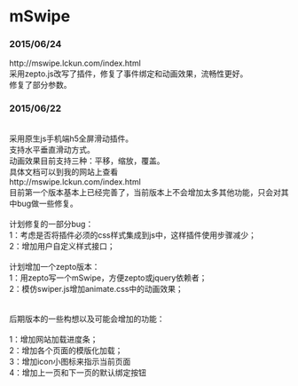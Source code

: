 # mSwipe
<h3>2015/06/24</h3>
http://mswipe.lckun.com/index.html<br>
采用zepto.js改写了插件，修复了事件绑定和动画效果，流畅性更好。<br>
修复了部分参数。<br>

<h3>2015/06/22</h3>
<br>
采用原生js手机端h5全屏滑动插件。
<br>
支持水平垂直滑动方式。
<br>
动画效果目前支持三种：平移，缩放，覆盖。
<br>
具体文档可以到我的网站上查看<br>
http://mswipe.lckun.com/index.html
<br>
目前第一个版本基本上已经完善了，当前版本上不会增加太多其他功能，只会对其中bug做一些修复。<br>
<br>
计划修复的一部分bug：<br>
1：考虑是否将插件必须的css样式集成到js中，这样插件使用步骤减少；<br>
2：增加用户自定义样式接口；<br>
<br>
计划增加一个zepto版本：<br>
1：用zepto写一个mSwipe，方便zepto或jquery依赖者；<br>
2：模仿swiper.js增加animate.css中的动画效果；<br>
<br>
<br>
后期版本的一些构想以及可能会增加的功能：<br>
<br>
1：增加网站加载进度条；<br>
2：增加各个页面的模版化加载；<br>
3：增加icon小图标来指示当前页面<br>
4：增加上一页和下一页的默认绑定按钮

